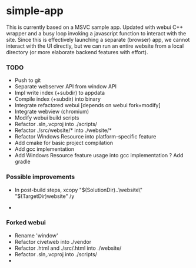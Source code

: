 # simple-app

This is currently based on a MSVC sample app.
Updated with webui C++ wrapper and a busy loop invoking a javascript function to interact with the site.
Since this is effectively launching a separate (browser) app, we cannot interact with the UI directly,
but we can run an entire website from a local directory (or more elaborate backend features with effort).

### TODO
- Push to git
- Separate webserver API from window API
- Impl write index (+subdir) to appdata
- Compile index (+subdir) into binary
- Integrate refactored webui [depends on webui fork+modify]
- Integrate webview (chromium)
- Modify webui build scripts
- Refactor .sln,.vcproj into ./scripts/
- Refactor ./src/website/* into ./website/*
- Refactor Windows Resource into platform-specific feature
- Add cmake for basic project compilation
- Add gcc implementation
- Add Windows Resource feature usage into gcc implementation
? Add gradle


### Possible improvements
- In post-build steps, xcopy "$(SolutionDir)..\website\" "$(TargetDir)website\" /y

- 
### Forked webui
- Rename 'window'
- Refactor civetweb into ./vendor
- Refactor .html and ./src/.html into ./website/
- Refactor .sln,.vcproj into ./scripts/
- 